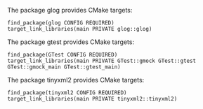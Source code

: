 The package glog provides CMake targets:

    find_package(glog CONFIG REQUIRED)
    target_link_libraries(main PRIVATE glog::glog)

The package gtest provides CMake targets:

    find_package(GTest CONFIG REQUIRED)
    target_link_libraries(main PRIVATE GTest::gmock GTest::gtest GTest::gmock_main GTest::gtest_main)

The package tinyxml2 provides CMake targets:

    find_package(tinyxml2 CONFIG REQUIRED)
    target_link_libraries(main PRIVATE tinyxml2::tinyxml2)